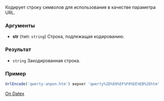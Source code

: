Кодирует строку символов для использования в качестве параметра URL.

### Аргументы
- **str** (тип: `string`)
	Строка, подлежащая кодированию.

### Результат
- `string`
	Закодированная строка.

### Пример
```js
UrlEncode('qwerty-апрол.htm') вернет 'qwerty%2D%E0%EF%F0%EE%EB%2Ehtm'
```

[On Datex](http://docs.datex.ru/article.htm?id=5620276892448878831)